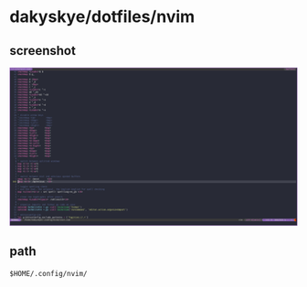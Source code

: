 # dakyskye/dotfiles/nvim

## screenshot

![screenshot](screenshot.png)

## path

`$HOME/.config/nvim/`
